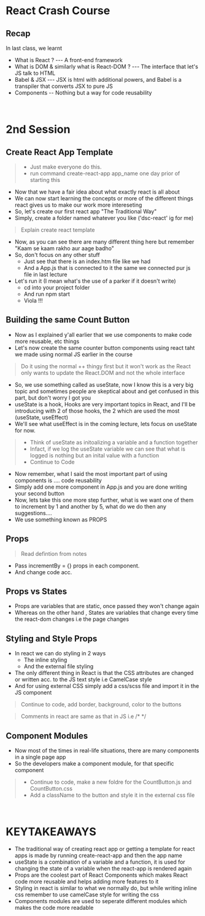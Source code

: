 # React Crash Course
## Recap
In last class, we learnt
* What is React ? --- A front-end framework
* What is DOM & similarly what is React-DOM ? --- The interface that let's JS talk to HTML
* Babel & JSX --- JSX is html with additional powers, and Babel is a transpiler that converts JSX to pure JS
* Components -- Nothing but a way for code reusability

<br>

# 2nd Session
## Create React App Template
> * Just make everyone do this.
> * run command create-react-app app_name one day prior of starting this
* Now that we have a fair idea about what exactly react is all about
* We can now start learning the concepts or more of the different things react gives us to make our work more intereseting
* So, let's create our first react app "The Traditional Way"
* Simply, create a folder named whatever you like ('dsc-react' ig for me)
> Explain create react template
* Now, as you can see there are many different thing here but remember "Kaam se kaam rakho aur aage badho"
* So, don't focus on any other stuff
    * Just see that there is an index.htm file like we had
    * And a App.js that is connected to it the same we connected pur js file in last lecture
* Let's run it (I mean what's the use of a parker if it doesn't write)
    * cd into your project folder
    * And run npm start
    * Viola !!!

## Building the same Count Button
* Now as I explained y'all earlier that we use components to make code more reusable, etc things
* Let's now create the same counter button components using react taht we made using normal JS earlier in the course
> Do it using the normal ++ thingy first but it won't work as the React only wants to update the React.DOM and not the whole interface
* So, we use something called as useState, now I know this is a very big topic and sometimes people are skeptical about and get confused in this part, but don't worry I got you
* useState is a hook, Hooks are very important topics in React, and I'll be introducing with 2 of those hooks, the 2 which are used the most (useState, useEffect)
* We'll see what useEffect is in the coming lecture, lets focus on useState for now.
> * Think of useState as initoalizing a variable and a function together
> * Infact, if we log the useState variable we can see that what is logged is nothing but an inital value with a function
> * Continue to Code
* Now remember, what I said the most important part of using components is .... code reusability
* Simply add one more component in App.js and you are done writing your second button
* Now, lets take this one more step further, what is we want one of them to increment by 1 and another by 5, what do we do then any suggestions....
* We use something known as PROPS

## Props
> Read defintion from notes
* Pass incrementBy = {} props in each component.
* And change code acc.

## Props vs States
* Props are variables that are static, once passed they won't change again
* Whereas on the other hand , States are variables that change every time the react-dom changes i.e the page changes

## Styling and Style Props
* In react we can do styling in 2 ways
    * The inline styling
    * And the external file styling
* The only different thing in React is that the CSS attributes are changed or written acc. to the JS text style i.e CamelCase style
* And for using external CSS simply add a css/scss file and import it in the JS component
> Continue to code, add border, background, color to the buttons

> Comments in react are same as that in JS i.e /* */

## Component Modules
* Now most of the times in real-life situations, there are many components in a single page app
* So the developers make a component module, for that specific component
> * Continue to code, make a new foldre for the CountButton.js and CountButton.css
> * Add a className to the button and style it in the external css file

<br>

# KEYTAKEAWAYS
* The traditional way of creating react app or getting a template for react apps is made by running create-react-app and then the app name
* useState is a combination of a variable and a function, it is used for changing the state of a variable when the react-app is rendered again
* Props are the coolest part of React Components which makes React code more reusable and helps adding more features to it
* Styling in react is similar to what we normally do, but while writing inline css remember to use camelCase style for writing the css
* Components modules are used to seperate different modules which makes the code more readable